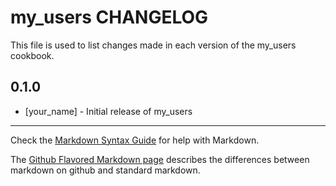 my_users CHANGELOG
==================

This file is used to list changes made in each version of the my_users cookbook.

0.1.0
-----
- [your_name] - Initial release of my_users

- - -
Check the [Markdown Syntax Guide](http://daringfireball.net/projects/markdown/syntax) for help with Markdown.

The [Github Flavored Markdown page](http://github.github.com/github-flavored-markdown/) describes the differences between markdown on github and standard markdown.

